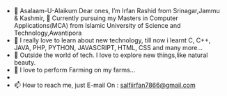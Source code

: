 - 👋 Asalaam-U-Alaikum Dear ones, I’m Irfan Rashid from Srinagar,Jammu & Kashmir, 🌱 Currently pursuing my Masters in Computer Applications(MCA) from Islamic University of Science and Technology,Awantipora 
- 💞️ I really love to learn about new technology, till now i learnt C, C++, JAVA, PHP, PYTHON, JAVASCRIPT, HTML, CSS and many more...
- 👀 Outside the world of tech. I love to explore new things,like natural beauty.
- 🌱 I love to perform Farming on my farms...
- 
- 📫 How to reach me, just E-mail On :  salfiirfan7866@gmail.com  

